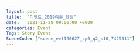 ```yaml
---
layout: post
title:  "이벤트_2019여름_엔딩"
date:   2021-11-28 09:00:00 +0000
categories: Event
Tags: Story Event
SceneCode: ["scene_evt190627_cp0_q2_s10,7429311"]
---
```

